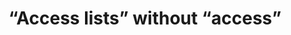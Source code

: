 ---
category: Shit user stories
inline: (???)
title: "\u201CAccess lists\u201D without \u201Caccess\u201D"
what: add someone to the document's access list without actually giving them its keys
who: owner of a sensitive document
why: it remains secure
---
